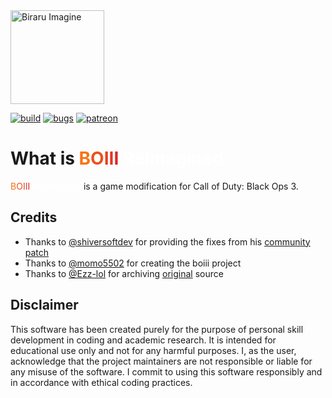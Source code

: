 <img src="src/client/resources/icon.ico" width="150" height="150" alt="Biraru Imagine">

[![build](https://img.shields.io/github/actions/workflow/status/BiraruStudios/BOIII-ReImagined/build.yml?branch=main&label=Build&logo=github)](https://github.com/BiraruStudios/BOIII-ReImagined/actions)
[![bugs](https://img.shields.io/github/issues/BiraruStudios/BOIII-ReImagined/bug?label=Bugs&logo=github)](https://github.com/BiraruStudios/BOIII-ReImagined/issues?q=is%3Aissue+is%3Aopen+label%3Abug)
[![patreon](https://img.shields.io/badge/Patreon-support-red.svg?logo=patreon)](https://www.patreon.com/Biraru)
# What is <span style="color: #f97316">B</span><span style="color: #ec511c">O</span><span style="color: #e53f21">I</span><span style="color: #e23623">I</span><span style="color: #dc2626">I</span> <span style="color:white">ReImagined</span>

<span style="color: #f97316">B</span><span style="color: #ec511c">O</span><span style="color: #e53f21">I</span><span style="color: #e23623">I</span><span style="color: #dc2626">I</span> <span style="color: white">ReImagined</span> is a game modification for Call of Duty: Black Ops 3.

## Credits

- Thanks to <a href="https://github.com/shiversoftdev">@shiversoftdev</a> for providing the fixes from his <a href="https://github.com/shiversoftdev/t7patch">community patch</a>
- Thanks to <a href="https://github.com/momo5502">@momo5502</a> for creating the boiii project
- Thanks to <a href="https://github.com/Ezz-lol">@Ezz-lol</a> for archiving <a href="https://github.com/Ezz-lol/boiii-free/tree/original">original</a> source

## Disclaimer

This software has been created purely for the purpose of personal skill development in coding and academic research. It is intended for educational use only and not for any harmful purposes. I, as the user, acknowledge that the project maintainers are not responsible or liable for any misuse of the software. I commit to using this software responsibly and in accordance with ethical coding practices.
